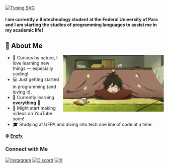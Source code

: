 <!-- By https://github.com/DenverCoder1 -->
<a href="https://git.io/typing-svg"><img src="https://readme-typing-svg.demolab.com?font=Fira+Code&pause=1000&color=65F7B1&width=440&height=60&lines=Welcome!+My+name+is+Enzo+Freitas+%E2%98%85" alt="Typing SVG" /></a>
<h4 >I am currently a Biotechnology student at the Federal University of Para and I am starting the studies of programming languages to assist me in my academic life!</h4>

## 🚀 About Me
<img align="right" alt="Hyouka" height="180px" src="hyouka.gif">


- 🧠 Curious by nature, I love learning new things — especially coding!
- 💻 Just getting started in programming (and loving it).
- 🌱 Currently learning **everything** 🤪
- 🎥 Might start making videos on YouTube soon!
- 🎓 Studying at UFPA and diving into tech one line of code at a time.


**© [Enzfx](https://github.com/Enzfx)**

### Connect with Me



[![Instagram](https://img.shields.io/badge/-Instagram-%23E4405F?style=for-the-badge&logo=instagram&logoColor=white)](https://www.instagram.com/enzfrx/)
[![Discord](https://img.shields.io/badge/Discord-5865F2?style=for-the-badge&logo=discord&logoColor=white)](https://discord.gg/afNuY78PCK)
[![X](https://img.shields.io/badge/Enzfsz-000?style=for-the-badge&logo=x)](https://x.com/enzfsz)
